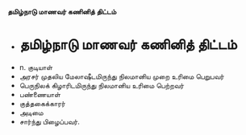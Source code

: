 **தமிழ்நாடு மாணவர் கணினித் திட்டம்**
- # தமிழ்நாடு மாணவர் கணினித் திட்டம்
- n. குடியாள்
- அரசர் முதலிய மேலாஷீடமிருந்து நிலமானிய முறை உரிமை பெறுபவர்
- பெருநிலக் கிழாரிடமிருந்து நிலமானிய உரிமை பெற்றவர்
- பண்ணையாள்
- குத்தகைக்காரர்
- அடிமை
- சார்ந்து பிழைப்பவர்.

